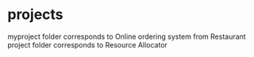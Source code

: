# projects
myproject folder corresponds to Online ordering system  from Restaurant
project folder corresponds to Resource Allocator
